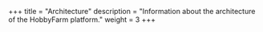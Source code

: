 +++
title = "Architecture"
description = "Information about the architecture of the HobbyFarm platform."
weight = 3
+++